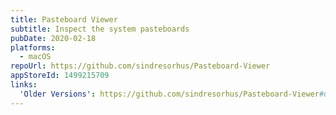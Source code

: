 ```yaml
---
title: Pasteboard Viewer
subtitle: Inspect the system pasteboards
pubDate: 2020-02-18
platforms:
  - macOS
repoUrl: https://github.com/sindresorhus/Pasteboard-Viewer
appStoreId: 1499215709
links:
  'Older Versions': https://github.com/sindresorhus/Pasteboard-Viewer#download
---
```

